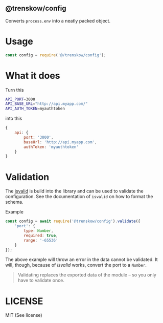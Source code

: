 @trenskow/config
----

Converts `process.env` into a neatly packed object.

# Usage

````javascript
const config = require('@/trenskow/config');
````

# What it does

Turn this

````bash
API_PORT=3000
API_BASE_URL="http://api.myapp.com/"
API_AUTH_TOKEN=myauthtoken
````

into this

```javascript
{
	api: {
		port: '3000',
		baseUrl: 'http://api.myapp.com',
		authToken: 'myauthtoken'
	}
}
````

# Validation

The [isvalid](https://npmjs.org/packages/isvalid) is build into the library and can be used to validate the configuration. See the documentation of `isvalid` on how to format the schema.

Example

````javascript
const config = await require('@trenskow/config').validate({
	'port': {
		type: Number,
		required: true,
		range: '-65536'
	}
});
````

The above example will throw an error in the data cannot be validated. It will, though, because of *isvalid* works, convert the port to a `Number`.

> Validating replaces the exported data of the module – so you only have to validate once.

# LICENSE

MIT (See license)
